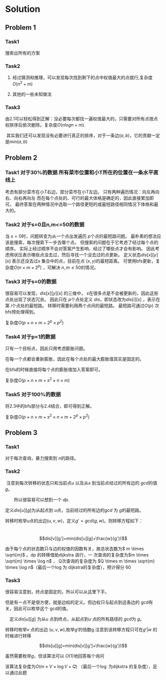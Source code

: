 # Solution

## Problem 1

### Task1

搜索出所有的方案

### Task2

1. 经过猜测和推理，可以发现每次找到剩下的点中权值最大的点就行,复杂度$O(n^2+m)$

2. 其他的一些未知做法

### Task3

​	由2.1可以轻松得到正解：没必要每次都找一遍权值最大的，只需要对所有点按点权排序后依次删除。复杂度$O(nlogn+m)$.

​	其实我们还可以发现没有必要进行真正的排序，对于一条边$(a,b)$，它的贡献一定是$min(a,b)$



## Problem 2

### Task1 对于30%的数据 所有菜市位置和小T所在的位置在一条水平直线上

考虑有部分菜市在小T右边，部分菜市在小T左边。
只有两种遍历情况：向左再向右、向右再向左
而在每个点处的、可行的最大体格是确定的，因此直接累加即可。
最终答案在两种情况中选取一个路径更短的或最短路径相同情况下体格和最大的。

### Task2 对于s=0且n,m<=50的数据

当 $s=0$时，问题转变为从一个点出发遍历 $p$个点的最短路问题。
最朴素的想法应该是搜索，每次搜索下一步去哪个点。
但搜索的问题在于它考虑了经过每个点的顺序。
实际上经过顺序不会对答案产生影响、经过了哪些点才会有影响。
因此考虑用状压表示哪些点没去过，然后寻找一个没去过的点更新。
定义状态$dis[x][y][s]$ 表示还没去过$s$ 集合中的点，目前在点 $(x,y)$的最短距离。
可使用bfs更新，复杂度$O(n \times m \times 2^p)$ ，可解决 $n, m \le 50$的情况。

### Task3 对于s=0的数据

很容易可以发现，$dis[x][y][s]$ 的三维中， $s$在很多点是不会被更新的，因此这些点处出现了状态冗余。
因此只在 $p$个点处定义 $dis$，即状态改为$dis[i][s]$ ，表示在第 $i$个点处的最短路。
转移时需要利用两个点间的最短路。
最短路可通过$O(p)$ 次bfs预处理得到。

复杂度$O(p \times n \times m + 2^p \times p^2)$

### Task4 对于p=1的数据

只有一个目标点，因此只用考虑膨胀问题。

在每一个点都会重新膨胀，因此在每个点处的最大膨胀值其实是固定的。

在bfs的时候直接将每个点的膨胀值加入答案即可。

复杂度$O(p \times n \times m + s^2 \times n \times m)$

### Task5 对于100%的数据

将2.3中的bfs部分与2.4结合，即可得到正解。

复杂度$O(p \times n \times m + s^2 \times n \times m+  2^p \times p^2)$

## Problem 3

### Task1 

对于每次查询，暴力搜索到 $n$的路径。

###  Task2

​	注意到每次转移的状态只和当前点$u$ 以及从$s$ 到当前点经过的所有边的 $gcd$的值 $g$。

  所以很容易可以想到一个 $dp$.

定义$dis[u][g]$为从起点到 $u$点，当前经过的所有边的$gcd$ 为 $g$的最短路。

转移时枚举u点的出边$(u,v,w)$，定义$g'=gcd(g,w)$。则转移方程如下：

​	$$dis[v][g']=min(dis[u][g]+\frac{w}{g'})$$

由于每个点的状态数只与边的权值的因数有关，故总状态数为$ m \times \sqrt{m}$ 。dp 的转移借助dijkstra 进行，一
次查询的复杂度为$m  \times \sqrt{m} \times \log n$ ， Q次查询的复杂度为 $Q \times m  \times \sqrt{m} \times \log n$（最后一个log 为
dijkstra的复杂度），预计得分 60

### Task3

很容易注意到，终点是固定的，所以可以从这里下手。

但是有一点不是很方便，就是边权的定义。但边权只与起点到这条边的 gcd有关，因此可以枚举这个 gcd的值。

 定义$dis[u][g]$ 为从$u$ 点到终点，从起点到$u$ 点的所有路径的 $gcd$为 $g$。

转移时枚举$v$ 点的出边 $(u,v,w)$,枚举$g'$的倍数g.注意到该转移方程只可在$g'|w$ 的时候进行转移

$$dis[u][g]=min(dis[v][g']+\frac{w}{g'})$$

虽然需要枚举$g$，但该算法可以 $O(1)$地回答每个询问

该算法复杂度为$O(m\times V \times \log V +Q)$ （最后一个$\log$ 为dijkstra 的复杂度），足以通过此题